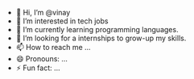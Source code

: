 - 👋 Hi, I’m @vinay
- 👀 I’m interested in tech jobs
- 🌱 I’m currently learning programming languages.
- 💞️ I’m looking for a internships to grow-up my skills. 
- 📫 How to reach me ...
- 😄 Pronouns: ...
- ⚡ Fun fact: ...

<!---
vinaybhadana9643/vinaybhadana9643 is a ✨ special ✨ repository because its `README.md` (this file) appears on your GitHub profile.
You can click the Preview link to take a look at your changes.
--->
